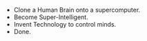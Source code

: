 - Clone a Human Brain onto a supercomputer.
- Become Super-Intelligent.
- Invent Technology to control minds.
- Done.

